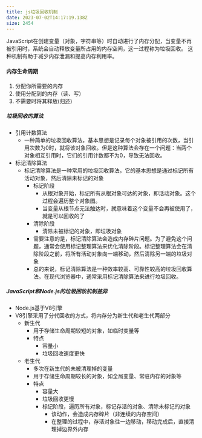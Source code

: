```yaml
---
title: js垃圾回收机制
date: 2023-07-02T14:17:19.138Z
size: 2454
---
```

JavaScript在创建变量（对象，字符串等）时自动进行了内存分配，当变量不再被引用时，系统会自动释放变量所占用的内存空间，这一过程称为垃圾回收。
这种机制有助于减少内存泄漏和提高内存利用率。


#### 内存生命周期

1. 分配你所需要的内存
2. 使用分配到的内存（读、写）
3. 不需要时将其释放(归还)


##### 垃圾回收的算法
- 引用计数算法
	- 一种简单的垃圾回收算法，基本思想是记录每个对象被引用的次数，当引用次数为0时，就将该对象回收。但是这种算法会存在一个问题：当两个对象相互引用时，它们的引用计数都不为0，导致无法回收。
- 标记清除算法
	- 标记清除算法是一种常用的垃圾回收算法，它的基本思想是通过标记所有活动对象，然后清除未标记的对象
		- 标记阶段
			- 从根对象开始，标记所有从根对象可达的对象，即活动对象。这个过程会遍历整个对象图。
			- 当变量从根节点无法触达时，就意味着这个变量不会再被使用了，就是可以回收的了
		- 清除阶段
			- 清除未被标记的对象，即垃圾对象
		- 需要注意的是，标记清除算法会造成内存碎片问题。为了避免这个问题，通常会使用标记整理算法来优化清除阶段。标记整理算法会在清除阶段之前，将所有活动对象向一端移动，然后清除另一端的垃圾对象
		- 总的来说，标记清除算法是一种效率较高、可靠性较高的垃圾回收算法。在现代浏览器中，通常采用标记清除算法来进行垃圾回收。

##### JavaScript和Node.js的垃圾回收机制差异
- Node.js基于V8引擎
- V8引擎采用了分代回收的方式，将内存分为新生代和老生代两部分
	- 新生代
		- 用于存储生命周期较短的对象，如临时变量等
		- 特点
			- 容量小
			- 垃圾回收速度更快
	- 老生代
		- 多次在新生代的未被清理掉的变量
		- 用于存储生命周期较长的对象，如全局变量、常驻内存的对象等
		- 特点
			- 容量大
			- 垃圾回收更慢
			- 标记阶段，遍历所有对象，标记存活的对象、清除未标记的对象
				- 该动作，会造成内存碎片（非连续的内存空间）
				- 在整理的过程中，存活对象往一边移动，移动完成后，直接清理掉边界外内存
